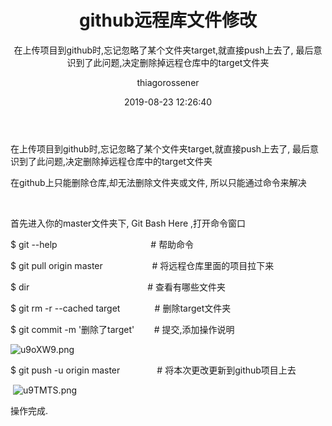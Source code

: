 ﻿---
date: 2019-08-23 12:26:40
layout: post
title: github远程库文件修改
subtitle: 在上传项目到github时,忘记忽略了某个文件夹target,就直接push上去了, 最后意识到了此问题,决定删除掉远程仓库中的target文件夹
image: http://img1.dowebok.com/77.png
optimized_image: https://encrypted-tbn0.gstatic.com/images?q=tbn:ANd9GcST_pEz0bjUazv3CLKrWapdA2qxY1c25mFAVOwuqDMuVr9VldWX
category: git版本控制系统
tags:
  - git
  - 工具
author: thiagorossener
---
在上传项目到github时,忘记忽略了某个文件夹target,就直接push上去了, 最后意识到了此问题,决定删除掉远程仓库中的target文件夹


在github上只能删除仓库,却无法删除文件夹或文件, 所以只能通过命令来解决

 

首先进入你的master文件夹下, Git Bash Here ,打开命令窗口

$ git --help                                      # 帮助命令 

$ git pull origin master                    # 将远程仓库里面的项目拉下来

$ dir                                                # 查看有哪些文件夹

$ git rm -r --cached target              # 删除target文件夹



$ git commit -m '删除了target'        # 提交,添加操作说明

![u9oXW9.png](https://s2.ax1x.com/2019/09/22/u9oXW9.png)

$ git push -u origin master               # 将本次更改更新到github项目上去

 ![u9TMTS.png](https://s2.ax1x.com/2019/09/22/u9TMTS.png)

操作完成.
